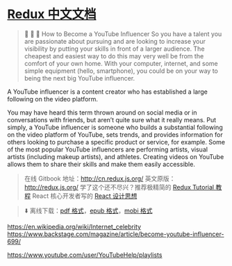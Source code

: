 # [Redux 中文文档](http://github.com/camsong/redux-in-chinese) 


> :tada: :tada: :tada:
> How to Become a YouTube Influencer
So you have a talent you are passionate about pursuing and are looking to increase your visibility by putting your skills in front of a larger audience. The cheapest and easiest way to do this may very well be from the comfort of your own home. With your computer, internet, and some simple equipment (hello, smartphone), you could be on your way to being the next big YouTube influencer.

A YouTube influencer is a content creator who has established a large following on the video platform.

You may have heard this term thrown around on social media or in conversations with friends, but aren’t quite sure what it really means. Put simply, a YouTube influencer is someone who builds a substantial following on the video platform of YouTube, sets trends, and provides information for others looking to purchase a specific product or service, for example. Some of the most popular YouTube influencers are performing artists, visual artists (including makeup artists), and athletes. Creating videos on YouTube allows them to share their skills and make them easily accessible.



> 在线 Gitbook 地址：http://cn.redux.js.org/
> 英文原版：http://redux.js.org/
> 学了这个还不尽兴？推荐极精简的 [Redux Tutorial 教程](https://github.com/react-guide/redux-tutorial-cn#redux-tutorial)
> React 核心开发者写的 [React 设计思想](https://github.com/react-guide/react-basic)

> :arrow_down: 离线下载：[pdf 格式](https://github.com/camsong/redux-in-chinese/raw/master/offline/redux-in-chinese.pdf)，[epub 格式](https://github.com/camsong/redux-in-chinese/raw/master/offline/redux-in-chinese.epub)，[mobi 格式](https://github.com/camsong/redux-in-chinese/raw/master/offline/redux-in-chinese.mobi)

https://en.wikipedia.org/wiki/Internet_celebrity
https://www.backstage.com/magazine/article/become-youtube-influencer-699/

https://www.youtube.com/user/YouTubeHelp/playlists